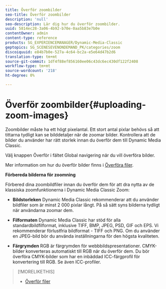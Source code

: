 ```yaml
---
title: Överför zoombilder
seo-title: Överför zoombilder
description: 'null'
seo-description: Lär dig hur du överför zoombilder.
uuid: 5814ec28-3a06-4b92-b70e-0aa5b83e7b0e
contentOwner: admin
content-type: reference
products: SG_EXPERIENCEMANAGER/Dynamic-Media-Classic
geptopics: SG_SCENESEVENONDEMAND_PK/categories/zoom
discoiquuid: e84b7b0e-527a-4c64-bc2a-e5e64d47b2d6
translation-type: tm+mt
source-git-commit: 1df4f88ef856160ee06c43dc6ec430df122f2408
workflow-type: tm+mt
source-wordcount: '218'
ht-degree: 0%

---
```



# Överför zoombilder{#uploading-zoom-images}

Zoombilder måste ha ett högt pixelantal. Ett stort antal pixlar behövs så att tittarna tydligt kan se bilddetaljer när de zoomar bilder. Kontrollera att de bilder du använder har rätt storlek innan du överför dem till Dynamic Media Classic.

Välj knappen Överför i fältet Global navigering när du vill överföra bilder.

Mer information om hur du överför bilder finns i [Överföra filer](uploading-files.md#uploading_files).

**Förbereda bilderna för zoomning**

Förbered dina zoombildfiler innan du överför dem för att dra nytta av de klassiska zoomfunktionerna i Dynamic Media Classic Zoom:

* **Bildstorleken** Dynamic Media Classic rekommenderar att du använder bildfiler som är minst 2 000 pixlar långt. På så sätt syns bilderna tydligt när användarna zoomar dem.

* **Filformaten** Dynamic Media Classic har stöd för alla standardbildfilformat, inklusive TIFF, BMP, JPEG, PSD, GIF och EPS. Vi rekommenderar förlustfria bildformat - TIFF och PNG. Om du använder en JPEG-bild bör du använda inställningarna för den högsta kvaliteten.

* **Färgrymden** RGB är färgrymden för webbbildspresentationer. CMYK-bilder konverteras automatiskt till RGB när du överför dem. Du bör överföra CMYK-bilder som har en inbäddad ICC-färgprofil för konvertering till RGB. Se även ICC-profiler.

>[!MORELIKETHIS]
>
>* [Överför filer](uploading-files.md#uploading_files)

